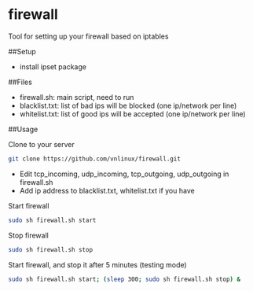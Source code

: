 firewall
========

Tool for setting up your firewall based on iptables

##Setup
- install ipset package

##Files
- firewall.sh: main script, need to run
- blacklist.txt: list of bad ips will be blocked (one ip/network per line)
- whitelist.txt: list of good ips will be accepted (one ip/network per line)

##Usage

Clone to your server
```sh
git clone https://github.com/vnlinux/firewall.git
```
- Edit tcp_incoming, udp_incoming, tcp_outgoing, udp_outgoing in firewall.sh
- Add ip address to blacklist.txt, whitelist.txt if you have

Start firewall
```sh
sudo sh firewall.sh start
```
Stop firewall
```sh
sudo sh firewall.sh stop
```
Start firewall, and stop it after 5 minutes (testing mode)
```sh
sudo sh firewall.sh start; (sleep 300; sudo sh firewall.sh stop) &
```
